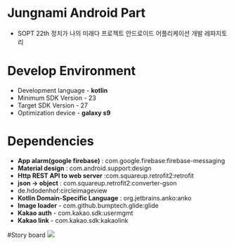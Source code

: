 # Jungnami Android Part
* SOPT 22th 정치가 나의 미래다 프로젝트 안드로이드 어플리케이션 개발 레파지토리

# Develop Environment
* Development language - **kotlin**
* Minimum SDK Version - 23
* Target SDK Version - 27
* Optimization device - **galaxy s9**

# Dependencies
* **App alarm(google firebase)** : com.google.firebase:firebase-messaging 
* **Material design** : com.android.support:design
* **Http REST API to web server** :com.squareup.retrofit2:retrofit 
* **json -> object** : com.squareup.retrofit2:converter-gson
* de.hdodenhof:circleimageview
* **Kotlin Domain-Specific Language** : org.jetbrains.anko:anko
* **Image loader** - com.github.bumptech.glide:glide 
* **Kakao auth** - com.kakao.sdk:usermgmt 
* **Kakao link** - com.kakao.sdk:kakaolink

#Story board
<img src="https://user-images.githubusercontent.com/17523340/42875931-10d877c4-8ac0-11e8-9885-f6b6124cef99.jpg">

